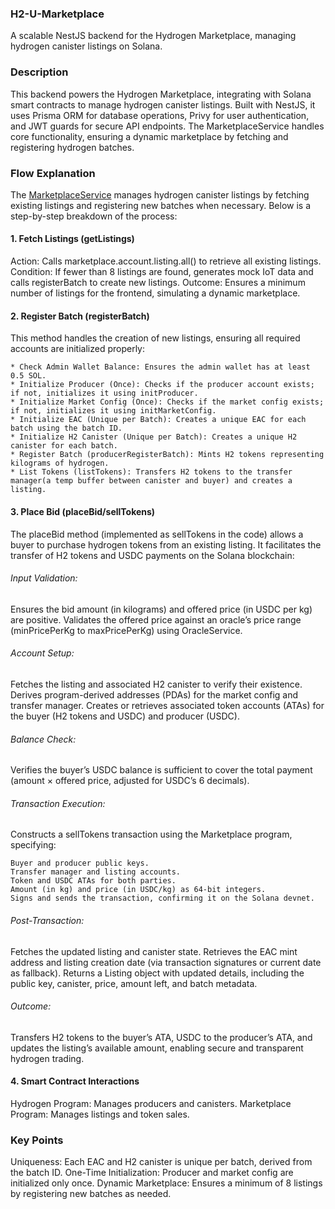 
  
### H2-U-Marketplace

A scalable NestJS backend for the Hydrogen Marketplace, managing hydrogen canister listings on Solana.

### Description

This backend powers the Hydrogen Marketplace, integrating with Solana smart contracts to manage hydrogen canister listings. Built with NestJS, it uses Prisma ORM for database operations, Privy for user authentication, and JWT guards for secure API endpoints. The MarketplaceService handles core functionality, ensuring a dynamic marketplace by fetching and registering hydrogen batches.


### Flow Explanation
The [MarketplaceService](src/modules/marketplace/marketplace.service.ts) manages hydrogen canister listings by fetching existing listings and registering new batches when necessary. Below is a step-by-step breakdown of the process:

#### 1. Fetch Listings (getListings)

Action: Calls marketplace.account.listing.all() to retrieve all existing listings.
Condition: If fewer than 8 listings are found, generates mock IoT data and calls registerBatch to create new listings.
Outcome: Ensures a minimum number of listings for the frontend, simulating a dynamic marketplace.

#### 2. Register Batch (registerBatch)
This method handles the creation of new listings, ensuring all required accounts are initialized properly:

```
* Check Admin Wallet Balance: Ensures the admin wallet has at least 0.5 SOL.
* Initialize Producer (Once): Checks if the producer account exists; if not, initializes it using initProducer.
* Initialize Market Config (Once): Checks if the market config exists; if not, initializes it using initMarketConfig.
* Initialize EAC (Unique per Batch): Creates a unique EAC for each batch using the batch ID.
* Initialize H2 Canister (Unique per Batch): Creates a unique H2 canister for each batch.
* Register Batch (producerRegisterBatch): Mints H2 tokens representing kilograms of hydrogen.
* List Tokens (listTokens): Transfers H2 tokens to the transfer manager(a temp buffer between canister and buyer) and creates a listing.
```

#### 3. Place Bid (placeBid/sellTokens)

The placeBid method (implemented as sellTokens in the code) allows a buyer to purchase hydrogen tokens from an existing listing. It facilitates the transfer of H2 tokens and USDC payments on the Solana blockchain:

###### Input Validation:
Ensures the bid amount (in kilograms) and offered price (in USDC per kg) are positive.
Validates the offered price against an oracle’s price range (minPricePerKg to maxPricePerKg) using OracleService.

###### Account Setup:

Fetches the listing and associated H2 canister to verify their existence.
Derives program-derived addresses (PDAs) for the market config and transfer manager.
Creates or retrieves associated token accounts (ATAs) for the buyer (H2 tokens and USDC) and producer (USDC).

###### Balance Check:

Verifies the buyer’s USDC balance is sufficient to cover the total payment (amount × offered price, adjusted for USDC’s 6 decimals).

###### Transaction Execution:

Constructs a sellTokens transaction using the Marketplace program, specifying:

```
Buyer and producer public keys.
Transfer manager and listing accounts.
Token and USDC ATAs for both parties.
Amount (in kg) and price (in USDC/kg) as 64-bit integers.
Signs and sends the transaction, confirming it on the Solana devnet.
```

###### Post-Transaction:

Fetches the updated listing and canister state.
Retrieves the EAC mint address and listing creation date (via transaction signatures or current date as fallback).
Returns a Listing object with updated details, including the public key, canister, price, amount left, and batch metadata.

###### Outcome: 
Transfers H2 tokens to the buyer’s ATA, USDC to the producer’s ATA, and updates the listing’s available amount, enabling secure and transparent hydrogen trading.

#### 4. Smart Contract Interactions

Hydrogen Program: Manages producers and canisters.
Marketplace Program: Manages listings and token sales.

### Key Points

Uniqueness: Each EAC and H2 canister is unique per batch, derived from the batch ID.
One-Time Initialization: Producer and market config are initialized only once.
Dynamic Marketplace: Ensures a minimum of 8 listings by registering new batches as needed.